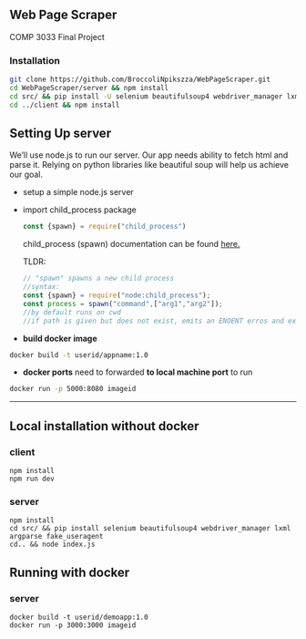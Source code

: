 ## Web Page Scraper
COMP 3033 Final Project 

### Installation

```bash
git clone https://github.com/BroccoliNpikszza/WebPageScraper.git
cd WebPageScraper/server && npm install
cd src/ && pip install -U selenium beautifulsoup4 webdriver_manager lxml fake-useragent
cd ../client && npm install
```

## Setting Up server

We’ll use node.js to run our server. Our app needs ability to fetch html and parse it. Relying on python libraries like beautiful soup will help us achieve our goal.

- setup a simple node.js server
- import child_process package
    
    ```jsx
    const {spawn} = require("child_process")
    ```
    
    child_process (spawn) documentation can be found [here.](https://nodejs.org/api/child_process.html#child_processspawncommand-args-options)
    
    TLDR:
    
    ```jsx
    // "spawn" spawns a new child process
    //syntax:
    const {spawn} = require("node:child_process");
    const process = spawn("command",["arg1","arg2"]);
    //by default runs on cwd
    //if path is given but does not exist, emits an ENOENT erros and exits
    ```
 
- **build docker image**

```bash
docker build -t userid/appname:1.0
```

- **docker ports** need to forwarded **to local machine port** to run

```bash
docker run -p 5000:8080 imageid
```
---


## Local installation without docker
### client
```
npm install
npm run dev 

```
### server
```
npm install
cd src/ && pip install selenium beautifulsoup4 webdriver_manager lxml argparse fake_useragent
cd.. && node index.js
```
## Running with docker
### server
```
docker build -t userid/demoapp:1.0
docker run -p 3000:3000 imageid
```
